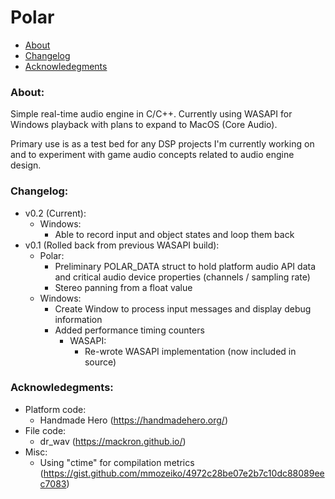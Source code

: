 # Polar

- [About](#about)
- [Changelog](#changelog)
- [Acknowledegments](#acknowledgements)

### About: <a name="about"></a>

Simple real-time audio engine in C/C++. Currently using WASAPI for Windows playback with plans to expand to MacOS (Core Audio).

Primary use is as a test bed for any DSP projects I'm currently working on and to experiment with game audio concepts related to audio engine design.

### Changelog: <a name="changelog"></a>

- v0.2 (Current):
    - Windows:
        - Able to record input and object states and loop them back
- v0.1 (Rolled back from previous WASAPI build):
    - Polar:
        - Preliminary POLAR_DATA struct to hold platform audio API data and critical audio device properties (channels / sampling rate)
        - Stereo panning from a float value
    - Windows:
        - Create Window to process input messages and display debug information
        - Added performance timing counters
            - WASAPI:
                - Re-wrote WASAPI implementation (now included in source)

### Acknowledegments: <a name="acknowledgements"></a>

- Platform code:
    - Handmade Hero (https://handmadehero.org/)
- File code:
    - dr_wav (https://mackron.github.io/)
- Misc:
    - Using "ctime" for compilation metrics (https://gist.github.com/mmozeiko/4972c28be07e2b7c10dc88089eec7083)